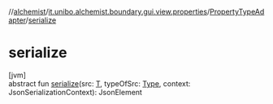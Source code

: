 //[alchemist](../../../index.md)/[it.unibo.alchemist.boundary.gui.view.properties](../index.md)/[PropertyTypeAdapter](index.md)/[serialize](serialize.md)

# serialize

[jvm]\
abstract fun [serialize](serialize.md)(src: [T](https://docs.oracle.com/javase/8/docs/api/java/util/function/BiConsumer.html), typeOfSrc: [Type](https://docs.oracle.com/javase/8/docs/api/java/lang/reflect/Type.html), context: JsonSerializationContext): JsonElement
